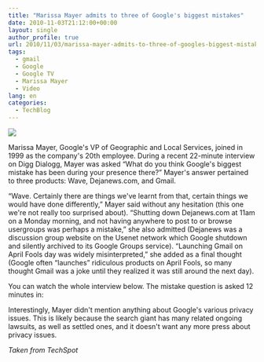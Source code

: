 ```yaml
---
title: "Marissa Mayer admits to three of Google's biggest mistakes"
date: 2010-11-03T21:12:00+00:00
layout: single
author_profile: true
url: 2010/11/03/marissa-mayer-admits-to-three-of-googles-biggest-mistakes/
tags:
  - gmail
  - Google
  - Google TV
  - Marissa Mayer
  - Video
lang: en
categories: 
  - TechBlog
---
```

[![](http://2.bp.blogspot.com/_vaUVXcmC3OI/TNHO2tVQRUI/AAAAAAAADAo/NlQ_Upd2l1c/s200/1103-marissa-mayer_at.jpg)](http://2.bp.blogspot.com/_vaUVXcmC3OI/TNHO2tVQRUI/AAAAAAAADAo/NlQ_Upd2l1c/s1600/1103-marissa-mayer_at.jpg)

Marissa Mayer, Google's VP of Geographic and Local Services, joined in 1999 as the company's 20th employee. During a recent 22-minute interview on Digg Dialogg, Mayer was asked “What do you think Google's biggest mistake has been during your presence there?” Mayer's answer pertained to three products: Wave, Dejanews.com, and Gmail.

“Wave. Certainly there are things we've learnt from that, certain things we would have done differently,” Mayer said without any hesitation (this one we're not really too surprised about). “Shutting down Dejanews.com at 11am on a Monday morning, and not having anywhere to post to or browse usergroups was perhaps a mistake,” she also admitted (Dejanews was a discussion group website on the Usenet network which Google shutdown and silently archived to its Google Groups service). “Launching Gmail on April Fools day was widely misinterpreted,” she added as a final thought (Google often “launches” ridiculous products on April Fools, so many thought Gmail was a joke until they realized it was still around the next day).

You can watch the whole interview below. The mistake question is asked 12 minutes in:

Interestingly, Mayer didn't mention anything about Google's various privacy issues. This is likely because the search giant has many related ongoing lawsuits, as well as settled ones, and it doesn't want any more press about privacy issues.

_Taken from TechSpot_
